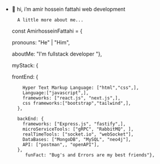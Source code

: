- 👋 hi, i’m amir hossein fattahi web development
       
       
        A little more about me...
   const AmirhosseinFattahi = {    
   
    pronouns: "He" | "Him",     
    
    
    aboutMe: "I'm fullstack developer "}, 
    
    myStack: {
    
    frontEnd: { 
 
          Hyper Text Markup Language: ["html","css",],  
          Language:["javascript",],
          frameworks: ["react.js", "next.js",],
          css frameworks:["bootstrap","tailwind",],  
        },        
        
        backEnd: {             
          frameworks: ["Express.js", "fastify",],                   
          microServiceTools: ["gRPC", "RabbitMQ", ],
          realTimeTools: ["socket.io", "webSocket"],
          DataBases: ["MongoDB", "MySQL", "neo4j"],
          API: ["postman",, "openAPI"],
        }, 
           funFact: "Bug's and Errors are my best friends"},

